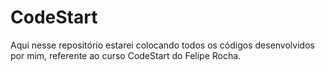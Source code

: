 # CodeStart

Aqui nesse repositório estarei colocando todos os códigos desenvolvidos por mim, referente ao curso CodeStart do Felipe Rocha.
